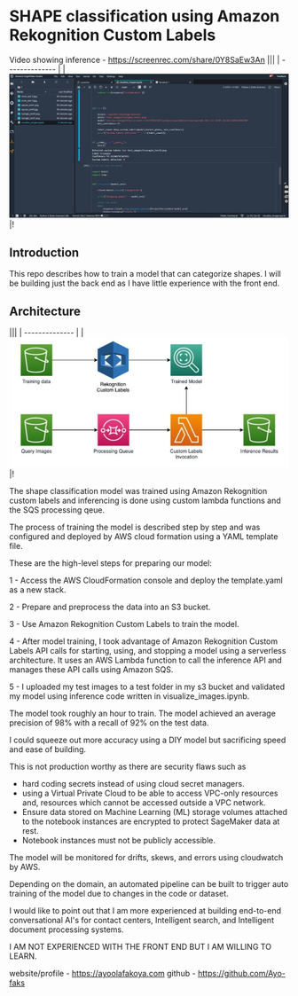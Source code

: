 # SHAPE classification using Amazon Rekognition Custom Labels

Video showing inference - https://screenrec.com/share/0Y8SaEw3An |||
| -------------- |
|![](media/screenshot_inference.jpg)|!


## Introduction
This repo describes how to train a model that can categorize shapes.
I will be building just the back end as I have little experience with the front end.


## Architecture
|||
| -------------- |
|![](media/space44.jpg)|!


The shape classification model was trained using Amazon Rekognition custom labels and inferencing is done using custom lambda functions and the SQS processing qeue.


The process of training the model is described step by step and was configured and deployed by AWS cloud formation using a YAML template file.

These are the high-level steps for preparing our model:

1 - Access the AWS CloudFormation console and deploy the template.yaml as a new stack.

2 -  Prepare and preprocess the data into an S3 bucket.

3 - Use Amazon Rekognition Custom Labels to train the model.

4 - After model training, I took advantage of Amazon Rekognition Custom Labels  API calls for starting, using, and stopping a model using a serverless architecture. It uses an AWS Lambda function to call the inference API and manages these API calls using Amazon SQS.

5 - I uploaded my test images to a test folder in my s3 bucket and validated my model using inference code written in visualize_images.ipynb.

The model took roughly an hour to train. The model achieved an average precision of 98% with a recall of 92% on the test data. 

I could squeeze out more accuracy using a DIY model but sacrificing speed and ease of building.

This is not production worthy as there are security flaws such as
- hard coding secrets instead of using cloud secret managers.
- using a Virtual Private Cloud to be able to access VPC-only resources and, resources which cannot be accessed outside a VPC network.
- Ensure data stored on Machine Learning (ML) storage volumes attached to the notebook instances are encrypted to protect SageMaker data at rest.
- Notebook instances must not be publicly accessible.

The model will be monitored for drifts, skews, and errors using cloudwatch by AWS.

Depending on the domain, an automated pipeline can be built to trigger auto training of the model due to changes in the code or dataset.

I would like to point out that I am more experienced at building end-to-end conversational AI's for contact centers, Intelligent search, and Intelligent document processing systems.

I AM NOT EXPERIENCED WITH THE FRONT END BUT I AM WILLING TO LEARN.

website/profile - https://ayoolafakoya.com
github - https://github.com/Ayo-faks







